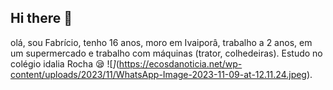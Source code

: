 ## Hi there 👋
olá, sou Fabrício, tenho 16 anos, moro em Ivaiporâ, trabalho a 2 anos, em um supermercado e trabalho com máquinas (trator, colhedeiras). Estudo no colégio idalia Rocha :sleepy:
![_]_(https://ecosdanoticia.net/wp-content/uploads/2023/11/WhatsApp-Image-2023-11-09-at-12.11.24.jpeg).
